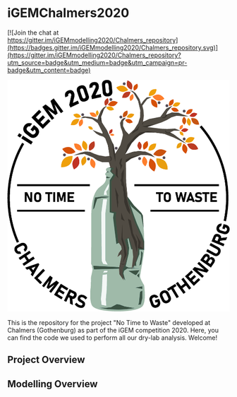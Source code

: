 # iGEMChalmers2020

[![Join the chat at https://gitter.im/iGEMmodelling2020/Chalmers_repository](https://badges.gitter.im/iGEMmodelling2020/Chalmers_repository.svg)](https://gitter.im/iGEMmodelling2020/Chalmers_repository?utm_source=badge&utm_medium=badge&utm_campaign=pr-badge&utm_content=badge)

![logo](noTimeToWaste_logo.png)

This is the repository for the project "No Time to Waste" developed at Chalmers (Gothenburg) as part of the iGEM competition 2020. Here, you can find the code we used to perform all our dry-lab analysis. Welcome!

## Project Overview



## Modelling Overview
